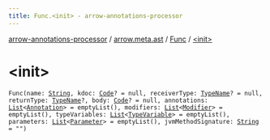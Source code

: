 ```yaml
---
title: Func.<init> - arrow-annotations-processor
---
```


[arrow-annotations-processor](../../index.html) / [arrow.meta.ast](../index.html) / [Func](index.html) / [&lt;init&gt;](./-init-.html)

# &lt;init&gt;

`Func(name: `[`String`](https://kotlinlang.org/api/latest/jvm/stdlib/kotlin/-string/index.html)`, kdoc: `[`Code`](../-code/index.html)`? = null, receiverType: `[`TypeName`](../-type-name/index.html)`? = null, returnType: `[`TypeName`](../-type-name/index.html)`?, body: `[`Code`](../-code/index.html)`? = null, annotations: `[`List`](https://kotlinlang.org/api/latest/jvm/stdlib/kotlin.collections/-list/index.html)`<`[`Annotation`](../-annotation/index.html)`> = emptyList(), modifiers: `[`List`](https://kotlinlang.org/api/latest/jvm/stdlib/kotlin.collections/-list/index.html)`<`[`Modifier`](../-modifier/index.html)`> = emptyList(), typeVariables: `[`List`](https://kotlinlang.org/api/latest/jvm/stdlib/kotlin.collections/-list/index.html)`<`[`TypeVariable`](../-type-name/-type-variable/index.html)`> = emptyList(), parameters: `[`List`](https://kotlinlang.org/api/latest/jvm/stdlib/kotlin.collections/-list/index.html)`<`[`Parameter`](../-parameter/index.html)`> = emptyList(), jvmMethodSignature: `[`String`](https://kotlinlang.org/api/latest/jvm/stdlib/kotlin/-string/index.html)` = "")`